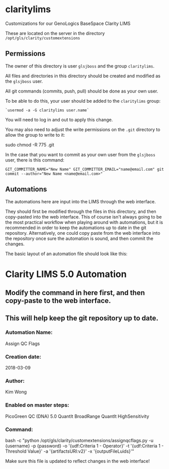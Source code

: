 # claritylims
Customizations for our GenoLogics BaseSpace Clarity LIMS 

These are located on the server in the directory `/opt/gls/clarity/customextensions`

## Permissions
The owner of this directory is user `glsjboss` and the group `claritylims`.

All files and directories in this directory should be created and modified as the `glsjboss` user.

All git commands (commits, push, pull) should be done as your own user.

To be able to do this, your user should be added to the `claritylims` group:

    `usermod -a -G claritylims user.name`
You will need to log in and out to apply this change.

You may also need to adjust the write permissions on the `.git` directory to allow the group to write to it:

   sudo chmod -R 775 .git

In the case that you want to commit as your own user from the `glsjboss` user, there is this command:

    GIT_COMMITTER_NAME="New Name" GIT_COMMITTER_EMAIL="name@email.com" git commit --author="New Name <name@email.com>"

## Automations
The automations here are input into the LIMS through the web interface.

They should first be modified through the files in this directory, and then copy-pasted into the web 
interface. This of course isn't always going to be the most practical workflow when playing around
with automations, but it is recommended in order to keep the automations up to date in the git 
repository. Alternatively, one could copy paste from the web interface into the repository once
sure the automation is sound, and then commit the changes.

The basic layout of an automation file should look like this:

   # Clarity LIMS 5.0 Automation
   ## Modify the command in here first, and then copy-paste to the web interface.
   ## This will help keep the git repository up to date.

   ### Automation Name:
   Assign QC Flags

   ### Creation date:
   2018-03-09

   ### Author:
   Kim Wong

   ### Enabled on master steps:
   PicoGreen QC (DNA) 5.0
   QuantIt BroadRange
   QuantIt HighSensitivity

   ### Command:
   bash -c "python /opt/gls/clarity/customextensions/assignqcflags.py -u {username} -p {password} -o '{udf:Criteria 1 - Operator}' -t '{udf:Criteria 1 - Threshold Value}' -a '{artifactsURI:v2}' -x '{outputFileLuids}'"

Make sure this file is updated to reflect changes in the web interface!
